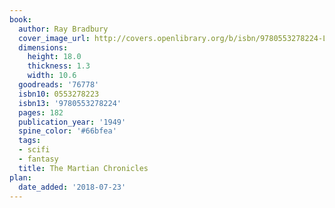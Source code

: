 ```yaml
---
book:
  author: Ray Bradbury
  cover_image_url: http://covers.openlibrary.org/b/isbn/9780553278224-L.jpg
  dimensions:
    height: 18.0
    thickness: 1.3
    width: 10.6
  goodreads: '76778'
  isbn10: 0553278223
  isbn13: '9780553278224'
  pages: 182
  publication_year: '1949'
  spine_color: '#66bfea'
  tags:
  - scifi
  - fantasy
  title: The Martian Chronicles
plan:
  date_added: '2018-07-23'
---
```

